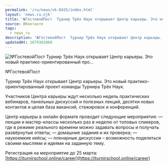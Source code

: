 ```yaml
---
permalink: '/ru/news/vk-8425/index.html'
layout: 'news.ru.njk'
title: '№ГостевойПост  Турнир Трёх Наук открывает Центр карьеры. Это новый практико-ориентированный про…'
source: ВКонтакте
tags:
  - news_ru
description: '№ГостевойПост  Турнир Трёх Наук открывает Центр карьеры. Это новый практико-ориентированный про…'
updatedAt: 1679302860
---
```

![№ГостевойПост  Турнир Трёх Наук открывает Центр карьеры. Это новый практико-ориентированный про…](https://sun9-74.userapi.com/impg/j7wvE9_68xbNELYqW9LCPRBLdEtTVckLcGpWhA/ZYTW1XGuAP8.jpg?size=1280x720&quality=96&sign=ae0b7e0148a7950e2b549c0043cb9805&c_uniq_tag=GF1RldsirlIz8TMQ75JsbazAaGTAQE86L9mFNq79gIo&type=album)

№ГостевойПост

Турнир Трёх Наук открывает Центр карьеры. Это новый практико-ориентированный проект команды Турнира Трёх Наук.

Участников Центра карьеры ждут несколько недель практических вебинаров, панельных дискуссий и полезных лекций, десятки новых контактов и целая база вакансий, стажировок и конференций.

Центр карьеры в онлайн формате проводит следующие мероприятия:
— лекции и мастер-классы несколько раз в неделю от топовых спикеров, где в режиме реального времени можно задавать вопросы и получать развёрнутые ответы;
— домашние задания и их проверка;
— наукоемкие кейсы;
— пленарные дискуссии – возможность поделиться своими мыслями и идеями на заданную тему.

Регистрация на мероприятие до 25 марта: [https://iturnirschool.online/career](https://iturnirschool.online/career)
